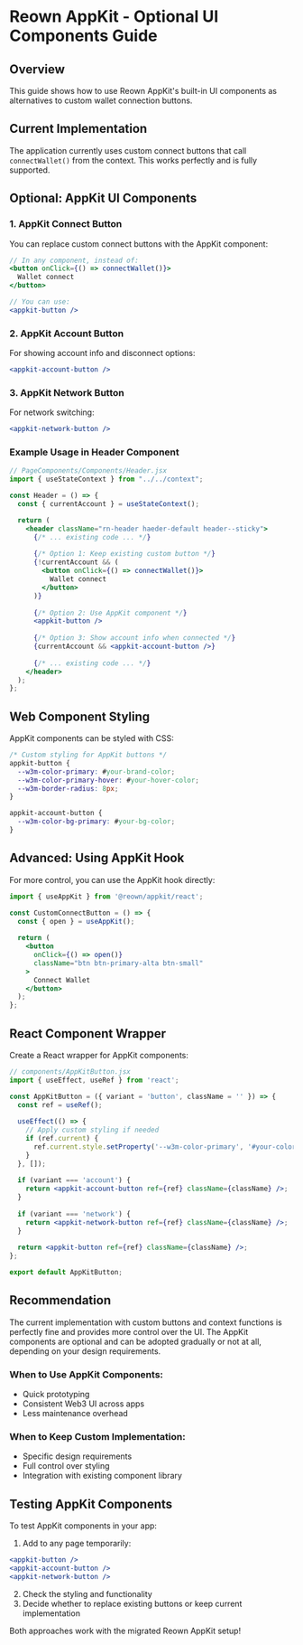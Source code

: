 # Reown AppKit - Optional UI Components Guide

## Overview
This guide shows how to use Reown AppKit's built-in UI components as alternatives to custom wallet connection buttons.

## Current Implementation
The application currently uses custom connect buttons that call `connectWallet()` from the context. This works perfectly and is fully supported.

## Optional: AppKit UI Components

### 1. AppKit Connect Button
You can replace custom connect buttons with the AppKit component:

```jsx
// In any component, instead of:
<button onClick={() => connectWallet()}>
  Wallet connect
</button>

// You can use:
<appkit-button />
```

### 2. AppKit Account Button
For showing account info and disconnect options:

```jsx
<appkit-account-button />
```

### 3. AppKit Network Button
For network switching:

```jsx
<appkit-network-button />
```

### Example Usage in Header Component

```jsx
// PageComponents/Components/Header.jsx
import { useStateContext } from "../../context";

const Header = () => {
  const { currentAccount } = useStateContext();

  return (
    <header className="rn-header haeder-default header--sticky">
      {/* ... existing code ... */}
      
      {/* Option 1: Keep existing custom button */}
      {!currentAccount && (
        <button onClick={() => connectWallet()}>
          Wallet connect
        </button>
      )}
      
      {/* Option 2: Use AppKit component */}
      <appkit-button />
      
      {/* Option 3: Show account info when connected */}
      {currentAccount && <appkit-account-button />}
      
      {/* ... existing code ... */}
    </header>
  );
};
```

## Web Component Styling

AppKit components can be styled with CSS:

```css
/* Custom styling for AppKit buttons */
appkit-button {
  --w3m-color-primary: #your-brand-color;
  --w3m-color-primary-hover: #your-hover-color;
  --w3m-border-radius: 8px;
}

appkit-account-button {
  --w3m-color-bg-primary: #your-bg-color;
}
```

## Advanced: Using AppKit Hook

For more control, you can use the AppKit hook directly:

```jsx
import { useAppKit } from '@reown/appkit/react';

const CustomConnectButton = () => {
  const { open } = useAppKit();
  
  return (
    <button 
      onClick={() => open()}
      className="btn btn-primary-alta btn-small"
    >
      Connect Wallet
    </button>
  );
};
```

## React Component Wrapper

Create a React wrapper for AppKit components:

```jsx
// components/AppKitButton.jsx
import { useEffect, useRef } from 'react';

const AppKitButton = ({ variant = 'button', className = '' }) => {
  const ref = useRef();
  
  useEffect(() => {
    // Apply custom styling if needed
    if (ref.current) {
      ref.current.style.setProperty('--w3m-color-primary', '#your-color');
    }
  }, []);
  
  if (variant === 'account') {
    return <appkit-account-button ref={ref} className={className} />;
  }
  
  if (variant === 'network') {
    return <appkit-network-button ref={ref} className={className} />;
  }
  
  return <appkit-button ref={ref} className={className} />;
};

export default AppKitButton;
```

## Recommendation

The current implementation with custom buttons and context functions is perfectly fine and provides more control over the UI. The AppKit components are optional and can be adopted gradually or not at all, depending on your design requirements.

### When to Use AppKit Components:
- Quick prototyping
- Consistent Web3 UI across apps
- Less maintenance overhead

### When to Keep Custom Implementation:
- Specific design requirements
- Full control over styling
- Integration with existing component library

## Testing AppKit Components

To test AppKit components in your app:

1. Add to any page temporarily:
```jsx
<appkit-button />
<appkit-account-button />
<appkit-network-button />
```

2. Check the styling and functionality
3. Decide whether to replace existing buttons or keep current implementation

Both approaches work with the migrated Reown AppKit setup!
